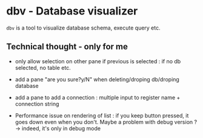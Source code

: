 # dbv - Database visualizer

`dbv` is a tool to visualize database schema, execute query etc.

## Technical thought - only for me

- only allow selection on other pane if previous is selected : if no db selected, no table etc.
- add a pane "are you sure?y/N" when deleting/droping db/droping database
- add a pane to add a connection : multiple input to register name + connection string


- Performance issue on rendering of list : if you keep button pressed, it goes down even when you don't. Maybe a problem with debug version ? -> indeed, it's only in debug mode

